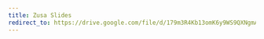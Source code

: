 ```yaml
---
title: Zusa Slides
redirect_to: https://drive.google.com/file/d/179m3R4Kb13omK6y9WS9QXNgmAHLy6__A/view?usp=sharing
---
```

